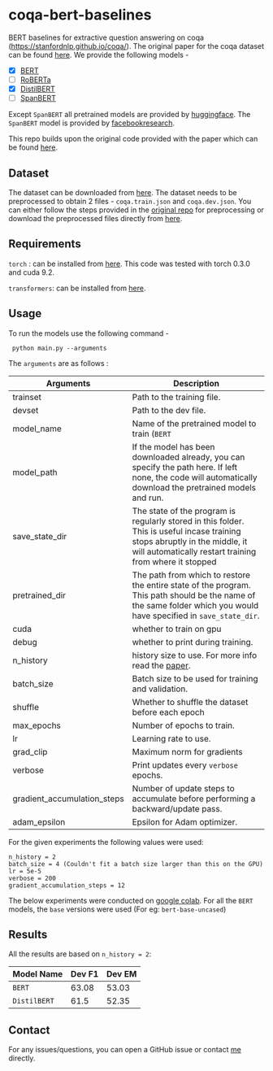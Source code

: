 # coqa-bert-baselines
BERT baselines for extractive question answering on coqa (https://stanfordnlp.github.io/coqa/). The original paper for the coqa dataset can be found [here](https://arxiv.org/abs/1808.07042). We provide the following models - 

- [x] [BERT](https://arxiv.org/pdf/1810.04805.pdf)
- [ ] [RoBERTa](https://arxiv.org/abs/1907.11692)
- [x] [DistilBERT](https://github.com/huggingface/transformers/tree/master/examples/distillation)
- [ ] [SpanBERT](https://arxiv.org/abs/1907.10529)

Except `SpanBERT` all pretrained models are provided by [huggingface](https://github.com/huggingface/transformers). The `SpanBERT` model is provided by [facebookresearch](https://github.com/facebookresearch/SpanBERT). 

This repo builds upon the original code provided with the paper which can be found [here](https://github.com/stanfordnlp/coqa-baselines).

## Dataset

The dataset can be downloaded from [here](https://stanfordnlp.github.io/coqa/). The dataset needs to be preprocessed to obtain 2 files - `coqa.train.json` and `coqa.dev.json`. You can either follow the steps provided in the [original repo](https://github.com/stanfordnlp/coqa-baselines) for preprocessing or download the preprocessed files directly from [here](https://drive.google.com/drive/folders/1XxKDaJegoj_gNv6pkXnFvya9TzborzTQ?usp=sharing). 

## Requirements

`torch` : can be installed from [here](https://pytorch.org/). This code was tested with torch 0.3.0 and cuda 9.2.

`transformers`: can be installed from  [here](https://github.com/huggingface/transformers).

## Usage
To run the models use the following command - 

``` python main.py --arguments```

The ```arguments``` are as follows : 

| Arguments | Description |
| ----------|-------------|
| trainset | Path to the training file.|
| devset | Path to the dev file. |
| model_name | Name of the pretrained model to train (`BERT`|`RoBERTa`|`DistilBERT`|`SpanBERT`) |
| model_path| If the model has been downloaded already, you can specify the path here. If left none, the code will automatically download the pretrained models and run. |
| save_state_dir | The state of the program is regularly stored in this folder. This is useful incase training stops abruptly in the middle, it will automatically restart training from where it stopped |
| pretrained_dir | The path from which to restore the entire state of the program.  This path should be the name of the same folder which you would have specified in `save_state_dir`. |
| cuda | whether to train on gpu |
| debug | whether to print during training. |
| n_history | history size to use. For more info read the [paper](https://arxiv.org/abs/1808.07042). |
| batch_size | Batch size to be used for training and validation. |
| shuffle | Whether to shuffle the dataset before each epoch
| max_epochs | Number of epochs to train. |
| lr | Learning rate to use. |
| grad_clip | Maximum norm for gradients |
| verbose | Print updates every `verbose` epochs. |
| gradient_accumulation_steps | Number of update steps to accumulate before performing a backward/update pass. |
| adam_epsilon | Epsilon for Adam optimizer. |

For the given experiments the following values were used:

```
n_history = 2
batch_size = 4 (Couldn't fit a batch size larger than this on the GPU)
lr = 5e-5
verbose = 200
gradient_accumulation_steps = 12
```

The below experiments were conducted on [google colab](https://colab.research.google.com). For all the `BERT` models, the `base` versions were used (For eg: `bert-base-uncased`)


## Results
All the results are based on `n_history = 2`:

|Model Name| Dev F1 | Dev EM |
|----------|--------|--------|
| `BERT` | 63.08 | 53.03 |
| `DistilBERT` | 61.5 | 52.35 |

## Contact

For any issues/questions, you can open a GitHub issue or contact [me](www.aniketdidolkar.in/) directly. 
